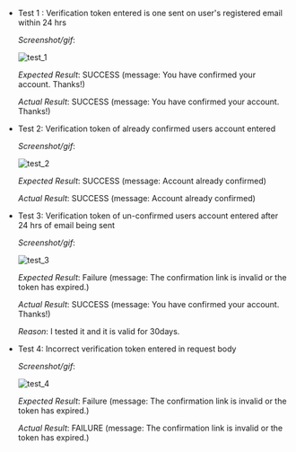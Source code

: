 * Test 1 : Verification token entered is one sent on user's registered email within 24 hrs

     _Screenshot/gif_:

     ![test_1](https://user-images.githubusercontent.com/56037184/94105745-91cd9280-fe57-11ea-90e7-6e514cb3ada2.png)


     _Expected Result_: SUCCESS (message: You have confirmed your account. Thanks!)

     _Actual Result_: SUCCESS (message: You have confirmed your account. Thanks!)


* Test 2:  Verification token of already confirmed users account entered

     _Screenshot/gif_:

     ![test_2](https://user-images.githubusercontent.com/56037184/94105790-a90c8000-fe57-11ea-8044-aee26039567e.png)


     _Expected Result_:  SUCCESS (message: Account already confirmed)

     _Actual Result_: SUCCESS (message: Account already confirmed)


* Test 3:  Verification token of un-confirmed users account entered after 24 hrs of email being sent

     _Screenshot/gif_:

    ![test_3](https://user-images.githubusercontent.com/56037184/94105821-bf1a4080-fe57-11ea-9f9f-2d895a62fffb.png)


     _Expected Result_:  Failure (message: The confirmation link is invalid or the token has expired.)

     _Actual Result_: SUCCESS (message: You have confirmed your account. Thanks!)

    _Reason_: I tested it and it is valid for 30days.


* Test 4:  Incorrect verification token entered in request body

     _Screenshot/gif_:

    ![test_4](https://user-images.githubusercontent.com/56037184/94105890-e83ad100-fe57-11ea-92c9-95951ae57bb1.png)


     _Expected Result_:  Failure (message: The confirmation link is invalid or the token has expired.)

     _Actual Result_: FAILURE (message: The confirmation link is invalid or the token has expired.)
